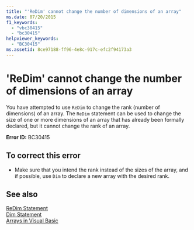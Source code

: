 ```yaml
---
title: "'ReDim' cannot change the number of dimensions of an array"
ms.date: 07/20/2015
f1_keywords: 
  - "vbc30415"
  - "bc30415"
helpviewer_keywords: 
  - "BC30415"
ms.assetid: 8ce97188-ff96-4e8c-917c-efc2f94173a3
---
```

# 'ReDim' cannot change the number of dimensions of an array
You have attempted to use `ReDim` to change the rank (number of dimensions) of an array. The `ReDim` statement can be used to change the size of one or more dimensions of an array that has already been formally declared, but it cannot change the rank of an array.  
  
 **Error ID:** BC30415  
  
## To correct this error  
  
-   Make sure that you intend the rank instead of the sizes of the array, and if possible, use `Dim` to declare a new array with the desired rank.  
  
## See also
 [ReDim Statement](../../visual-basic/language-reference/statements/redim-statement.md)  
 [Dim Statement](../../visual-basic/language-reference/statements/dim-statement.md)  
 [Arrays in Visual Basic](~/docs/visual-basic/programming-guide/language-features/arrays/index.md)
